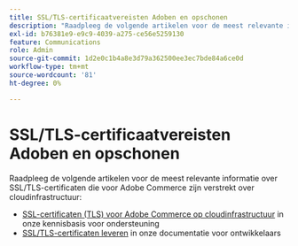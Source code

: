 ```yaml
---
title: SSL/TLS-certificaatvereisten Adoben en opschonen
description: "Raadpleeg de volgende artikelen voor de meest relevante informatie over SSL/TLS-certificaten die voor Adobe Commerce zijn verstrekt over cloudinfrastructuur:"
exl-id: b76381e9-e9c9-4039-a275-ce56e5259130
feature: Communications
role: Admin
source-git-commit: 1d2e0c1b4a8e3d79a362500ee3ec7bde84a6ce0d
workflow-type: tm+mt
source-wordcount: '81'
ht-degree: 0%

---
```


# SSL/TLS-certificaatvereisten Adoben en opschonen

Raadpleeg de volgende artikelen voor de meest relevante informatie over SSL/TLS-certificaten die voor Adobe Commerce zijn verstrekt over cloudinfrastructuur:

* [SSL-certificaten (TLS) voor Adobe Commerce op cloudinfrastructuur](/help/how-to/general/ssl-tls-certificates-for-magento-commerce-cloud-faq.md) in onze kennisbasis voor ondersteuning
* [SSL/TLS-certificaten leveren](https://devdocs.magento.com/cloud/cdn/configure-fastly.html#provision-ssltls-certificates) in onze documentatie voor ontwikkelaars
